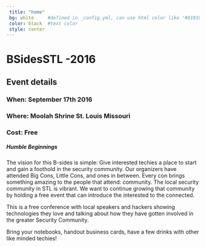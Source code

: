 ```yaml
---
 title: "home"
 bg: white     #defined in _config.yml, can use html color like '#010101'
 color: black  #text color
 style: center
---
```


# BSidesSTL -2016
  
## Event details
  
### When: September 17th 2016

### Where: Moolah Shrine St. Louis Missouri
### Cost: Free
  
##### Humble Beginnings

The vision for this B-sides is simple: Give interested techies a place to start and gain a foothold in the security community.  Our organizers have attended Big Cons, Little Cons, and ones in between.  Every con brings something amazing to the people that attend: community.  The local security community in STL is vibrant.  We want to continue growing that community by holding a free event that can introduce the interested to the connected.

This is a free conference with local speakers and hackers showing technologies they love and talking about how they have gotten involved in the greater Security Community.

Bring your notebooks, handout business cards, have a few drinks with other like minded techies!
 